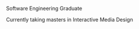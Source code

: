 Software Engineering Graduate

Currently taking masters in Interactive Media Design
<!---
budibudi12/budibudi12 is a ✨ special ✨ repository because its `README.md` (this file) appears on your GitHub profile.
You can click the Preview link to take a look at your changes.
--->
